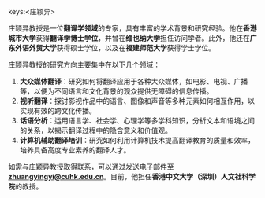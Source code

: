 keys:<庄颖异>


庄颖异教授是一位**翻译学领域**的专家，具有丰富的学术背景和研究经验。他在**香港城市大学**获得**翻译学博士学位**，并曾在**维也纳大学**担任访问学者。此外，他还在**广东外语外贸大学**获得硕士学位，以及在**福建师范大学**获得学士学位。

庄颖异教授的研究方向主要集中在以下几个领域：

1. **大众媒体翻译**：研究如何将翻译应用于各种大众媒体，如电影、电视、广播等，以便为不同语言和文化背景的观众提供无障碍的信息传播。
2. **视听翻译**：探讨影视作品中的语言、图像和声音等多种元素如何相互作用，以实现有效的跨文化传播。
3. **话语分析**：运用语言学、社会学、心理学等多学科知识，分析文本和语境之间的关系，以揭示翻译过程中的隐含意义和价值观。
4. **计算机辅助翻译培训**：研究如何利用计算机技术提高翻译教育的质量和效率，培养具备高度专业素养的翻译人才。

如需与庄颖异教授取得联系，可以通过发送电子邮件至**zhuangyingyi@cuhk.edu.cn**。目前，他担任**香港中文大学（深圳）人文社科学院**的教授。